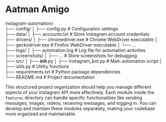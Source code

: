 # Aatman Amigo
instagram-automation/
<br/>
├── config/
│   ├── config.py          # Configuration settings
<br/>
├── data/
│   ├── accounts.txt       # Store Instagram account credentials
<br/>
├── drivers/
│   ├── chromedriver.exe   # Chrome WebDriver executable
│   ├── geckodriver.exe     # Firefox WebDriver executable
│   └── ...
<br/>
├── logs/
│   ├── automation.log     # Log file for automation activities
<br/>
├── screenshots/
│   ├── ...                # Store screenshots for debugging
<br/>
├── src/
│   ├── __init__.py
│   ├── instagram_bot.py   # Main automation script
│   ├── utils.py           # Utility functions
<br/>
├── requirements.txt       # Python package dependencies
<br/>
└── README.md              # Project documentation


This structured project organization should help you manage different aspects of your Instagram API more effectively. Each module inside the `features` directory can handle specific functionalities like sending messages, images, videos, receiving messages, and logging in. You can develop and maintain these modules separately, making your codebase more organized and maintainable.
